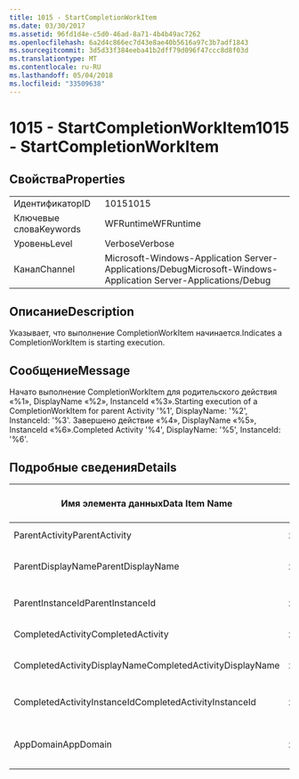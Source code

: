 ```yaml
---
title: 1015 - StartCompletionWorkItem
ms.date: 03/30/2017
ms.assetid: 96fd1d4e-c5d0-46ad-8a71-4b4b49ac7262
ms.openlocfilehash: 6a2d4c866ec7d43e8ae40b5616a97c3b7adf1843
ms.sourcegitcommit: 3d5d33f384eeba41b2dff79d096f47ccc8d8f03d
ms.translationtype: MT
ms.contentlocale: ru-RU
ms.lasthandoff: 05/04/2018
ms.locfileid: "33509638"
---
```

# <a name="1015---startcompletionworkitem"></a><span data-ttu-id="ddf1b-102">1015 - StartCompletionWorkItem</span><span class="sxs-lookup"><span data-stu-id="ddf1b-102">1015 - StartCompletionWorkItem</span></span>
## <a name="properties"></a><span data-ttu-id="ddf1b-103">Свойства</span><span class="sxs-lookup"><span data-stu-id="ddf1b-103">Properties</span></span>  
  
|||  
|-|-|  
|<span data-ttu-id="ddf1b-104">Идентификатор</span><span class="sxs-lookup"><span data-stu-id="ddf1b-104">ID</span></span>|<span data-ttu-id="ddf1b-105">1015</span><span class="sxs-lookup"><span data-stu-id="ddf1b-105">1015</span></span>|  
|<span data-ttu-id="ddf1b-106">Ключевые слова</span><span class="sxs-lookup"><span data-stu-id="ddf1b-106">Keywords</span></span>|<span data-ttu-id="ddf1b-107">WFRuntime</span><span class="sxs-lookup"><span data-stu-id="ddf1b-107">WFRuntime</span></span>|  
|<span data-ttu-id="ddf1b-108">Уровень</span><span class="sxs-lookup"><span data-stu-id="ddf1b-108">Level</span></span>|<span data-ttu-id="ddf1b-109">Verbose</span><span class="sxs-lookup"><span data-stu-id="ddf1b-109">Verbose</span></span>|  
|<span data-ttu-id="ddf1b-110">Канал</span><span class="sxs-lookup"><span data-stu-id="ddf1b-110">Channel</span></span>|<span data-ttu-id="ddf1b-111">Microsoft-Windows-Application Server-Applications/Debug</span><span class="sxs-lookup"><span data-stu-id="ddf1b-111">Microsoft-Windows-Application Server-Applications/Debug</span></span>|  
  
## <a name="description"></a><span data-ttu-id="ddf1b-112">Описание</span><span class="sxs-lookup"><span data-stu-id="ddf1b-112">Description</span></span>  
 <span data-ttu-id="ddf1b-113">Указывает, что выполнение CompletionWorkItem начинается.</span><span class="sxs-lookup"><span data-stu-id="ddf1b-113">Indicates a CompletionWorkItem is starting execution.</span></span>  
  
## <a name="message"></a><span data-ttu-id="ddf1b-114">Сообщение</span><span class="sxs-lookup"><span data-stu-id="ddf1b-114">Message</span></span>  
 <span data-ttu-id="ddf1b-115">Начато выполнение CompletionWorkItem для родительского действия «%1», DisplayName «%2», InstanceId «%3».</span><span class="sxs-lookup"><span data-stu-id="ddf1b-115">Starting execution of a CompletionWorkItem for parent Activity '%1', DisplayName: '%2', InstanceId: '%3'.</span></span> <span data-ttu-id="ddf1b-116">Завершено действие «%4», DisplayName «%5», InstanceId «%6».</span><span class="sxs-lookup"><span data-stu-id="ddf1b-116">Completed Activity '%4', DisplayName: '%5', InstanceId: '%6'.</span></span>  
  
## <a name="details"></a><span data-ttu-id="ddf1b-117">Подробные сведения</span><span class="sxs-lookup"><span data-stu-id="ddf1b-117">Details</span></span>  
  
|<span data-ttu-id="ddf1b-118">Имя элемента данных</span><span class="sxs-lookup"><span data-stu-id="ddf1b-118">Data Item Name</span></span>|<span data-ttu-id="ddf1b-119">Тип элемента данных</span><span class="sxs-lookup"><span data-stu-id="ddf1b-119">Data Item Type</span></span>|<span data-ttu-id="ddf1b-120">Описание</span><span class="sxs-lookup"><span data-stu-id="ddf1b-120">Description</span></span>|  
|--------------------|--------------------|-----------------|  
|<span data-ttu-id="ddf1b-121">ParentActivity</span><span class="sxs-lookup"><span data-stu-id="ddf1b-121">ParentActivity</span></span>|<span data-ttu-id="ddf1b-122">xs:string</span><span class="sxs-lookup"><span data-stu-id="ddf1b-122">xs:string</span></span>|<span data-ttu-id="ddf1b-123">Имя типа родительского действия.</span><span class="sxs-lookup"><span data-stu-id="ddf1b-123">The type name of the parent activity.</span></span>|  
|<span data-ttu-id="ddf1b-124">ParentDisplayName</span><span class="sxs-lookup"><span data-stu-id="ddf1b-124">ParentDisplayName</span></span>|<span data-ttu-id="ddf1b-125">xs:string</span><span class="sxs-lookup"><span data-stu-id="ddf1b-125">xs:string</span></span>|<span data-ttu-id="ddf1b-126">Отображаемое имя родительского действия.</span><span class="sxs-lookup"><span data-stu-id="ddf1b-126">The display name of the parent activity.</span></span>|  
|<span data-ttu-id="ddf1b-127">ParentInstanceId</span><span class="sxs-lookup"><span data-stu-id="ddf1b-127">ParentInstanceId</span></span>|<span data-ttu-id="ddf1b-128">xs:string</span><span class="sxs-lookup"><span data-stu-id="ddf1b-128">xs:string</span></span>|<span data-ttu-id="ddf1b-129">Идентификатор экземпляра родительского действия.</span><span class="sxs-lookup"><span data-stu-id="ddf1b-129">The instance id of the parent activity.</span></span>|  
|<span data-ttu-id="ddf1b-130">CompletedActivity</span><span class="sxs-lookup"><span data-stu-id="ddf1b-130">CompletedActivity</span></span>|<span data-ttu-id="ddf1b-131">xs:string</span><span class="sxs-lookup"><span data-stu-id="ddf1b-131">xs:string</span></span>|<span data-ttu-id="ddf1b-132">Имя типа завершенного действия.</span><span class="sxs-lookup"><span data-stu-id="ddf1b-132">The type name of the completed activity.</span></span>|  
|<span data-ttu-id="ddf1b-133">CompletedActivityDisplayName</span><span class="sxs-lookup"><span data-stu-id="ddf1b-133">CompletedActivityDisplayName</span></span>|<span data-ttu-id="ddf1b-134">xs:string</span><span class="sxs-lookup"><span data-stu-id="ddf1b-134">xs:string</span></span>|<span data-ttu-id="ddf1b-135">Отображаемое имя завершенного действия.</span><span class="sxs-lookup"><span data-stu-id="ddf1b-135">The display name of the completed activity.</span></span>|  
|<span data-ttu-id="ddf1b-136">CompletedActivityInstanceId</span><span class="sxs-lookup"><span data-stu-id="ddf1b-136">CompletedActivityInstanceId</span></span>|<span data-ttu-id="ddf1b-137">xs:string</span><span class="sxs-lookup"><span data-stu-id="ddf1b-137">xs:string</span></span>|<span data-ttu-id="ddf1b-138">Идентификатор экземпляра завершенного действия.</span><span class="sxs-lookup"><span data-stu-id="ddf1b-138">The instance id of the completed activity.</span></span>|  
|<span data-ttu-id="ddf1b-139">AppDomain</span><span class="sxs-lookup"><span data-stu-id="ddf1b-139">AppDomain</span></span>|<span data-ttu-id="ddf1b-140">xs:string</span><span class="sxs-lookup"><span data-stu-id="ddf1b-140">xs:string</span></span>|<span data-ttu-id="ddf1b-141">Строка, возвращаемая AppDomain.CurrentDomain.FriendlyName.</span><span class="sxs-lookup"><span data-stu-id="ddf1b-141">The string returned by AppDomain.CurrentDomain.FriendlyName.</span></span>|

